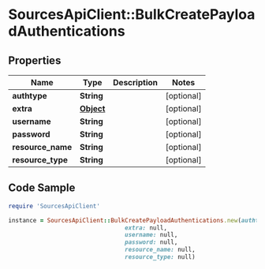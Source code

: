 # SourcesApiClient::BulkCreatePayloadAuthentications

## Properties

Name | Type | Description | Notes
------------ | ------------- | ------------- | -------------
**authtype** | **String** |  | [optional] 
**extra** | [**Object**](.md) |  | [optional] 
**username** | **String** |  | [optional] 
**password** | **String** |  | [optional] 
**resource_name** | **String** |  | [optional] 
**resource_type** | **String** |  | [optional] 

## Code Sample

```ruby
require 'SourcesApiClient'

instance = SourcesApiClient::BulkCreatePayloadAuthentications.new(authtype: null,
                                 extra: null,
                                 username: null,
                                 password: null,
                                 resource_name: null,
                                 resource_type: null)
```


